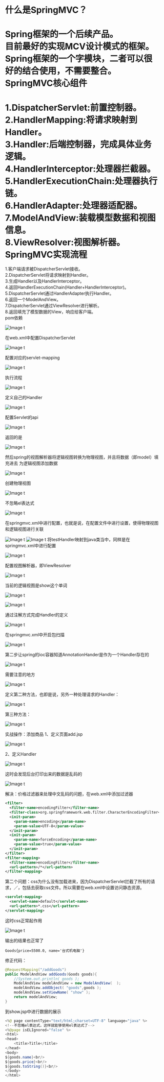 什么是SpringMVC？
======

Spring框架的一个后续产品。<br>目前最好的实现MCV设计模式的框架。<br>Spring框架的一个字模块，二者可以很好的结合使用，不需要整合。<br>
SpringMVC核心组件
======================

1.DispatcherServlet:前置控制器。<br> 2.HandlerMapping:将请求映射到Handler。<br> 3.Handler:后端控制器，完成具体业务逻辑。 <br>4.HandlerInterceptor:处理器拦截器。<br> 5.HandlerExecutionChain:处理器执行链。 <br>6.HandlerAdapter:处理器适配器。 <br>7.ModelAndView:装载模型数据和视图信息。<br>8.ViewResolver:视图解析器。 <br>
SpringMVC实现流程
======

1.客户端请求被DispatcherServlet接收。<br> 2.DispatcherServlet将请求映射到Handler。 <br>
3.生成Handler以及HandlerInterceptor。 <br>
4.返回HandlerExecutionChain(Handler+HandlerInterceptor)。 <br>5.DispatcherServlet通过HandlerAdapter执行Handler。<br> 
6.返回一个ModelAndView。 <br>
7.DispatcherServlet通过ViewResolver进行解析。 <br>8.返回填充了模型数据的View，响应给客户端。 <br>
pom依赖

![Image t](https://github.com/mydre/springMVC/blob/master/src/main/webapp/picture/Snip20190420_1.png)

在web.xml中配置DispatcherServlet

![Image t](https://github.com/mydre/springMVC/blob/master/src/main/webapp/picture/Snip20190420_2.png)

配置对应的servlet-mapping

![Image t](https://github.com/mydre/springMVC/blob/master/src/main/webapp/picture/Snip20190420_3.png)

执行流程

![Image t](https://github.com/mydre/springMVC/blob/master/src/main/webapp/picture/Snip20190420_4.png)

定义自己的Handler

![Image t](https://github.com/mydre/springMVC/blob/master/src/main/webapp/picture/Snip20190420_5.png)

配置Servlet的api

![Image t](https://github.com/mydre/springMVC/blob/master/src/main/webapp/picture/Snip20190420_6.png)

返回的是

![Image t](https://github.com/mydre/springMVC/blob/master/src/main/webapp/picture/Snip20190420_7.png)

然后spring的视图解析器将逻辑视图转换为物理视图，并且将数据（即model）填充进去           为逻辑视图添加数据

![Image t](https://github.com/mydre/springMVC/blob/master/src/main/webapp/picture/Snip20190420_8.png)

创建物理视图

![Image t](https://github.com/mydre/springMVC/blob/master/src/main/webapp/picture/Snip20190420_9.png)

不忽略el表达式

![Image t](https://github.com/mydre/springMVC/blob/master/src/main/webapp/picture/Snip20190420_11.png)

在springmvc.xml中进行配置，也就是说，在配置文件中进行设置，使得物理视图和逻辑视图进行关联

![Image t](https://github.com/mydre/springMVC/blob/master/src/main/webapp/picture/Snip20190420_12.png)
![Image t](https://github.com/mydre/springMVC/blob/master/src/main/webapp/picture/Snip20190420_13.png)
将testHandler映射到java类当中，同样是在springmvc.xml中进行配置

![Image t](https://github.com/mydre/springMVC/blob/master/src/main/webapp/picture/Snip20190420_14.png)


配置视图解析器，即ViewResolver

![Image t](https://github.com/mydre/springMVC/blob/master/src/main/webapp/picture/Snip20190420_15.png)

当前的逻辑视图是show这个单词

![Image t](https://github.com/mydre/springMVC/blob/master/src/main/webapp/picture/Snip20190420_16.png)

![Image t](https://github.com/mydre/springMVC/blob/master/src/main/webapp/picture/Snip20190420_17.png)

通过注解方式完成Handler的定义

![Image t](https://github.com/mydre/springMVC/blob/master/src/main/webapp/picture/Snip20190420_21.png)

在springmvc.xml中开启包扫描

![Image t](https://github.com/mydre/springMVC/blob/master/src/main/webapp/picture/Snip20190420_19.png)

第二步让spring的ioc容器知道AnnotationHander是作为一个Handler存在的

![Image t](https://github.com/mydre/springMVC/blob/master/src/main/webapp/picture/Snip20190420_20.png)

需要注意的地方

![Image t](https://github.com/mydre/springMVC/blob/master/src/main/webapp/picture/Snip20190420_22.png)

定义第二种方法，也即是说，另外一种处理请求的Handler：

![Image t](https://github.com/mydre/springMVC/blob/master/src/main/webapp/picture/Snip20190420_23.png)

第三种方法：

![Image t](https://github.com/mydre/springMVC/blob/master/src/main/webapp/picture/Snip20190420_24.png)

实战操作：添加商品
1、定义页面add.jsp

![Image t](https://github.com/mydre/springMVC/blob/master/src/main/webapp/picture/Snip20190420_26.png)

2、定义Handler

![Image t](https://github.com/mydre/springMVC/blob/master/src/main/webapp/picture/Snip20190420_27.png)

这时会发现后台打印出来的数据是乱码的

![Image t](https://github.com/mydre/springMVC/blob/master/src/main/webapp/picture/Snip20190420_28.png)

解决：价格过滤器来处理中文乱码的问题，在web.xml中添加过滤器

```xml
<filter>
  <filter-name>encodingFilter</filter-name>
  <filter-class>org.springframework.web.filter.CharacterEncodingFilter</filter-class>
  <init-param>
    <param-name>encoding</param-name>
    <param-value>UTF-8</param-value>
  </init-param>
  <init-param>
    <param-name>forceEncoding</param-name>
    <param-value>true</param-value>
  </init-param>
</filter>
<filter-mapping>
  <filter-name>encodingFilter</filter-name>
  <url-pattern>/*</url-pattern>
</filter-mapping>
```
第二个问题：css为什么没有加载进来，因为DispatcherServlet拦截了所有的请求，／，包括去获取css文件。所以需要在web.xml中设置访问静态资源。

```xml
<servlet-mapping>
  <servlet-name>default</servlet-name>
  <url-pattern>*.css</url-pattern>
</servlet-mapping>
```
这时css正常起作用

![Image t](https://github.com/mydre/springMVC/blob/master/src/main/webapp/picture/Snip20190420_29.png)

输出的结果也正常了

```
Goods{price=5500.0, name='台式机电脑'}
```
修正代码：
```java
@RequestMapping("/addGoods")
public ModelAndView addGoods(Goods goods){
    //System.out.println( goods );
    ModelAndView modelAndView = new ModelAndView(  );
    modelAndView.addObject( "goods",goods );
    modelAndView.setViewName( "show" );
    return modelAndView;
}
```
到show.jsp中进行数据的展示
```java
<%@ page contentType="text/html;charset=UTF-8" language="java" %>
<!--不忽略el表达式，这样就能够使用el表达式了-->
<%@page isELIgnored="false" %>
<html>
<head>
    <title>Title</title>
</head>
<body>
${goods.name}<br/>
${goods.price}<br/>
${goods.toString()}<br/>
</body>
</html>
